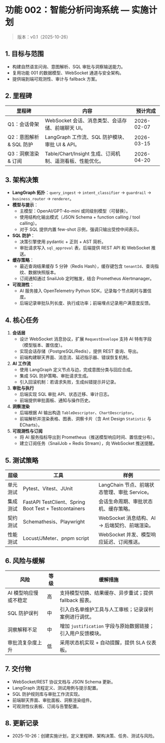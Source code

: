 # 功能 002：智能分析问询系统 — 实施计划

> 版本：v0.1（2025-10-26）

## 1. 目标与范围

- 构建自然语言问询、意图解析、SQL 审批与洞察输送能力。
- 复用功能 001 的数据模型、WebSocket 通道与安全架构。
- 提供端到端可观测性、审计与 fallback 方案。

## 2. 里程碑

| 里程碑 | 内容 | 预计完成 |
| ------ | ---- | -------- |
| Q1：会话骨架 | WebSocket 会话、消息类型、会话存储、前端聊天 UI。 | 2026-02-07 |
| Q2：意图解析 & SQL 防护 | LangGraph 工作流、SQL 防护模块、审批 UI & API。 | 2026-03-15 |
| Q3：洞察渲染 & 订阅 | Table/Chart/Insight 生成、订阅机制、遥测看板、性能优化。 | 2026-04-20 |

## 3. 架构决策

- **LangGraph 拓扑**：`query_ingest` → `intent_classifier` → `guardrail` → `business_router` → `renderer`。
- **模型与提示**：
  - 主模型：OpenAI/GPT-4o-mini 或同级别模型（可替换）。
  - 使用结构化输出模式（JSON Schema + function calling / tool calling）。
  - 对于 SQL 提供内置 few-shot 示例，强调只输出受控中间表示。
- **SQL 防护**：
  - 决策引擎使用 pydantic + 正则 + AST 简析。
  - 审批请求写入 `sql_approval` 表，后端提供 REST API 和 WebSocket 推送。
- **缓存策略**：
  - 最近查询结果缓存 5 分钟（Redis Hash），缓存键包含 `tenantId`、查询指纹、数据快照版本。
  - 订阅通知通过 SnailJob 定时触发，结合 Prometheus Alertmanager。
- **可观测性**：
  - AI 服务接入 OpenTelemetry Python SDK，记录每个节点耗时与置信度。
  - 后端记录审批队列长度、执行成功率；前端埋点记录用户满意度反馈。

## 4. 核心任务

1. **会话层**
	- 设计 WebSocket 消息协议，扩展 `RequestEnvelope` 支持 AI 特有字段（模型版本、置信度）。
	- 实现会话存储（PostgreSQL/Redis），提供 REST 查询、导出。
	- 前端构建聊天界面、消息流、延迟指示器、错误恢复机制。
2. **AI 工作流**
	- 使用 LangGraph 定义节点与边，完成意图分类与回应合成。
	- 集成 SQL 防护策略、审批请求生成。
	- 引入回滚机制：若请求失败，生成纠错提示并记录。
3. **审批与执行**
	- 后端实现 SQL 审批 API、状态迁移、审计日志。
	- 前端提供审批面板、通知与操作历史。
4. **洞察渲染**
	- 后端根据 AI 输出构造 `TableDescriptor`、`ChartDescriptor`。
	- 前端解析并渲染表格、图表、洞察卡片（含 Ant Design `Statistic` 与 ECharts）。
5. **可观测性与订阅**
	- 将 AI 服务指标导出到 Prometheus（推送模型响应时间、置信度分布）。
	- 建立订阅任务（SnailJob + Redis Stream），向 WebSocket 推送提醒。

## 5. 测试策略

| 层级 | 工具 | 样例 |
| ---- | ---- | ---- |
| 单元测试 | Pytest、Vitest、JUnit | LangChain 节点、前端状态管理、审批 Service。 |
| 集成测试 | FastAPI TestClient、Spring Boot Test + Testcontainers | 会话生命周期、审批状态机、缓存策略。 |
| 契约测试 | Schemathesis、Playwright | WebSocket 消息结构、AI → 后端契约、前端渲染。 |
| 性能测试 | Locust/JMeter、pnpm script | WebSocket 并发、模型响应延迟、订阅推送。 |

## 6. 风险与缓解

| 风险 | 等级 | 缓解措施 |
| ---- | ---- | -------- |
| AI 模型响应慢或不稳定 | 高 | 支持模型切换、结果缓存、异步重试；提供 fallback 报表。 |
| SQL 防护误判 | 中 | 引入白名单维护工具与人工审核；记录误判案例进行调优。 |
| 洞察解释不足 | 中 | 增加 `justification` 字段与原始数据链接；引入用户反馈模块。 |
| 审批流复杂度上升 | 低 | 采用状态机实现 + 自动提醒，提供 SLA 仪表板。 |

## 7. 交付物

- WebSocket/REST 协议文档与 JSON Schema 更新。
- LangGraph 流程定义、测试用例与提示配置。
- SQL 防护规则库与审批工作流实现。
- 前端聊天界面、审批面板、洞察渲染组件。
- 可观测性仪表板、订阅与告警配置。

## 8. 更新记录

- 2025-10-26：创建实施计划，定义里程碑、架构决策、任务、测试与风险。
